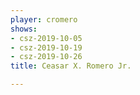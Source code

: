 ```yaml
---
player: cromero
shows:
- csz-2019-10-05
- csz-2019-10-19
- csz-2019-10-26
title: Ceasar X. Romero Jr.

---
```

